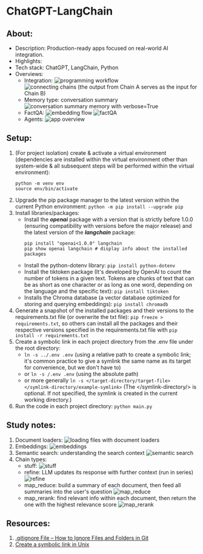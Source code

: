 # ChatGPT-LangChain

## About:

- Description: Production-ready apps focused on real-world AI integration.
- Highlights:
- Tech stack: ChatGPT, LangChain, Python
- Overviews:
  - Integration:
    ![programming workflow](images/programming_workflow.png)
    ![connecting chains (the output from Chain A serves as the input for Chain B)](/images/connecting_chains.png)
  - Memory type: conversation summary
    ![conversation summary memory with verbose=True](images/conversation_summary.png)
  - FactQA:
    ![embedding flow](images/embedding_flow.png)
    ![factQA](images/fact_QA.png)
  - Agents:
    ![app overview](images/agents_app_overview.png)

## Setup:

1. (For project isolation) create & activate a virtual environment (dependencies are installed within the virtual environment other than system-wide & all subsequent steps will be performed within the virtual environment):
   ```
   python -m venv env
   source env/bin/activate
   ```
2. Upgrade the pip package manager to the latest version within the current Python environment: `python -m pip install --upgrade pip`
3. Install libraries/packages:
   - Install the **_openai_** package with a version that is strictly before 1.0.0 (ensuring compatibility with versions before the major release) and the latest version of the **_langchain_** package:
     ```
     pip install "openai<1.0.0" langchain
     pip show openai langchain # display info about the installed packages
     ```
   - Install the python-dotenv library: `pip install python-dotenv`
   - Install the tiktoken package (It's developed by OpenAI to count the number of tokens in a given text. Tokens are chunks of text that can be as short as one character or as long as one word, depending on the language and the specific text): `pip install tiktoken`
   - Installs the Chroma database (a vector database optimized for storing and querying embeddings): `pip install chromadb`
4. Generate a snapshot of the installed packages and their versions to the requirements.txt file (or overwrite the txt file): `pip freeze > requirements.txt`, so others can install all the packages and their respective versions specified in the requirements.txt file with `pip install -r requirements.txt`
5. Create a symbolic link in each project directory from the .env file under the root directory:
   - `ln -s ../.env .env` (using a relative path to create a symbolic link; it's common practice to give a symlink the same name as its target for convenience, but we don't have to)
   - or `ln -s /.env .env` (using the absolute path)
   - or more generally `ln -s </target-directory/target-file> </symlink-directory/example-symlink>` (The </symlink-directory/> is optional. If not specified, the symlink is created in the current working directory.)
6. Run the code in each project directory: `python main.py`

## Study notes:

1. Document loaders: ![loading files with document loaders](images/document_loaders.png)
2. Embeddings: ![embeddings](images/embeddings.png)
3. Semantic search: understanding the search context
   ![semantic search](images/semantic_search.png)
4. Chain types:
   - stuff:
     ![stuff](images/chain_type_stuff.png)
   - refine: LLM updates its response with further context (run in series)
     ![refine](images/chain_type_refine.png)
   - map_reduce: build a summary of each document, then feed all summaries into the user's question
     ![map_reduce](images/chain_type_map_reduce.png)
   - map_rerank: find relevant info within each document, then return the one with the highest relevance score
     ![map_rerank](images/chain_type_map_rerank.png)

## Resources:

1. [.gitignore File – How to Ignore Files and Folders in Git](https://www.freecodecamp.org/news/gitignore-file-how-to-ignore-files-and-folders-in-git/)
2. [Create a symbolic link in Unix](https://kb.iu.edu/d/abbe)
